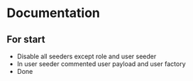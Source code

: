 # Documentation

## For start
- Disable all seeders except role and user seeder
- In user seeder commented user payload and user factory
- Done
